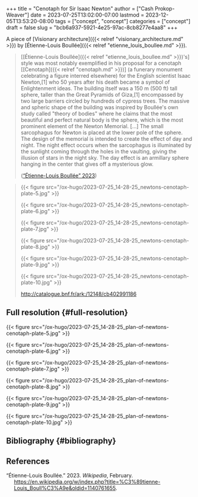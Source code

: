 +++
title = "Cenotaph for Sir Isaac Newton"
author = ["Cash Prokop-Weaver"]
date = 2023-07-25T13:02:00-07:00
lastmod = 2023-12-05T13:53:20-08:00
tags = ["concept", "concept"]
categories = ["concept"]
draft = false
slug = "bcb6a937-5921-4e25-97ac-8cb8277e4aa8"
+++

A piece of [Visionary architecture]({{< relref "visionary_architecture.md" >}}) by [Étienne-Louis Boullée]({{< relref "etienne_louis_boullee.md" >}}).

> [[Étienne-Louis Boullée]({{< relref "etienne_louis_boullee.md" >}})'s] style was most notably exemplified in his proposal for a cenotaph [[Cenotaph]({{< relref "cenotaph.md" >}})] (a funerary monument celebrating a figure interred elsewhere) for the English scientist Isaac Newton,[1] who 50 years after his death became a symbol of Enlightenment ideas. The building itself was a 150 m (500 ft) tall sphere, taller than the Great Pyramids of Giza,[1] encompassed by two large barriers circled by hundreds of cypress trees. The massive and spheric shape of the building was inspired by Boullée's own study called "theory of bodies" where he claims that the most beautiful and perfect natural body is the sphere, which is the most prominent element of the Newton Memorial. [...] The small sarcophagus for Newton is placed at the lower pole of the sphere. The design of the memorial is intended to create the effect of day and night. The night effect occurs when the sarcophagus is illuminated by the sunlight coming through the holes in the vaulting, giving the illusion of stars in the night sky. The day effect is an armillary sphere hanging in the center that gives off a mysterious glow.
>
> (<a href="#citeproc_bib_item_1">“Étienne-Louis Boullée” 2023</a>)

<!--quoteend-->

> {{< figure src="/ox-hugo/2023-07-25_14-28-25_newtons-cenotaph-plate-5.jpg" >}}
>
> {{< figure src="/ox-hugo/2023-07-25_14-28-25_newtons-cenotaph-plate-6.jpg" >}}
>
> {{< figure src="/ox-hugo/2023-07-25_14-28-25_newtons-cenotaph-plate-7.jpg" >}}
>
> {{< figure src="/ox-hugo/2023-07-25_14-28-25_newtons-cenotaph-plate-8.jpg" >}}
>
> {{< figure src="/ox-hugo/2023-07-25_14-28-25_newtons-cenotaph-plate-9.jpg" >}}
>
> {{< figure src="/ox-hugo/2023-07-25_14-28-25_newtons-cenotaph-plate-10.jpg" >}}
>
> <http://catalogue.bnf.fr/ark:/12148/cb402991186>


## Full resolution {#full-resolution}

{{< figure src="/ox-hugo/2023-07-25_14-28-25_plan-of-newtons-cenotaph-plate-5.jpg" >}}

{{< figure src="/ox-hugo/2023-07-25_14-28-25_plan-of-newtons-cenotaph-plate-6.jpg" >}}

{{< figure src="/ox-hugo/2023-07-25_14-28-25_plan-of-newtons-cenotaph-plate-7.jpg" >}}

{{< figure src="/ox-hugo/2023-07-25_14-28-25_plan-of-newtons-cenotaph-plate-8.jpg" >}}

{{< figure src="/ox-hugo/2023-07-25_14-28-25_plan-of-newtons-cenotaph-plate-9.jpg" >}}

{{< figure src="/ox-hugo/2023-07-25_14-28-25_plan-of-newtons-cenotaph-plate-10.jpg" >}}


## Bibliography {#bibliography}

## References

<style>.csl-entry{text-indent: -1.5em; margin-left: 1.5em;}</style><div class="csl-bib-body">
  <div class="csl-entry"><a id="citeproc_bib_item_1"></a>“Étienne-Louis Boullée.” 2023. <i>Wikipedia</i>, February. <a href="https://en.wikipedia.org/w/index.php?title=%C3%89tienne-Louis_Boull%C3%A9e&oldid=1140761655">https://en.wikipedia.org/w/index.php?title=%C3%89tienne-Louis_Boull%C3%A9e&#38;oldid=1140761655</a>.</div>
</div>
